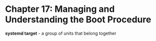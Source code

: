 # Chapter 17: Managing and Understanding the Boot Procedure

**systemd target** - a group of units that belong together

